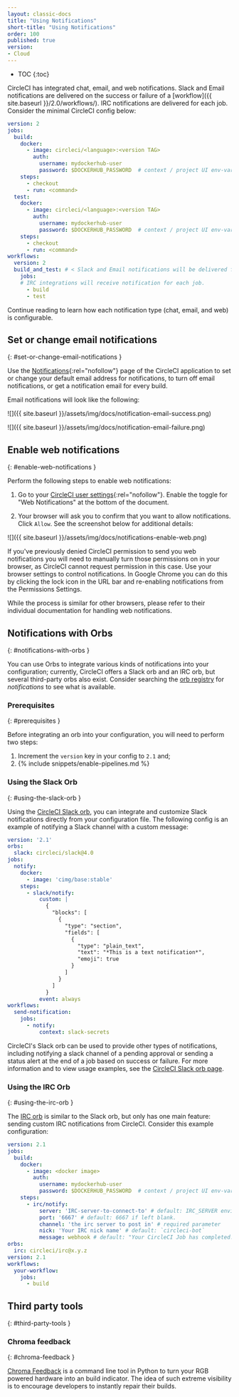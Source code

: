 ```yaml
---
layout: classic-docs
title: "Using Notifications"
short-title: "Using Notifications"
order: 100
published: true
version:
- Cloud
---
```


* TOC
{:toc}


CircleCI has integrated chat, email, and web notifications. Slack and Email notifications are delivered on the success or failure of a [workflow]({{ site.baseurl }}/2.0/workflows/). IRC notifications are delivered for each job. Consider the minimal CircleCI config below:


```yaml
version: 2
jobs:
  build:
    docker:
      - image: circleci/<language>:<version TAG>
        auth:
          username: mydockerhub-user
          password: $DOCKERHUB_PASSWORD  # context / project UI env-var reference
    steps:
      - checkout
      - run: <command>
  test:
    docker:
      - image: circleci/<language>:<version TAG>
        auth:
          username: mydockerhub-user
          password: $DOCKERHUB_PASSWORD  # context / project UI env-var reference
    steps:
      - checkout
      - run: <command>
workflows:
  version: 2
  build_and_test: # < Slack and Email notifications will be delivered for workflows
    jobs:
    # IRC integrations will receive notification for each job.
      - build
      - test
```

Continue reading to learn how each notification type (chat, email, and web) is configurable.

## Set or change email notifications
{: #set-or-change-email-notifications }

Use the [Notifications](https://app.circleci.com/settings/user/notifications){:rel="nofollow"} page of the CircleCI application to set or change your default email address for notifications, to turn off email notifications, or get a notification email for every build.

Email notifications will look like the following:

![]({{ site.baseurl }}/assets/img/docs/notification-email-success.png)

![]({{ site.baseurl }}/assets/img/docs/notification-email-failure.png)

## Enable web notifications
{: #enable-web-notifications }

Perform the following steps to enable web notifications:

1. Go to your [CircleCI user settings](https://app.circleci.com/settings/user/notifications){:rel="nofollow"}. Enable the toggle for "Web Notifications" at the bottom of the document.

2. Your browser will ask you to confirm that you want to allow notifications. Click `Allow`. See the screenshot below for additional details:

![]({{ site.baseurl }}/assets/img/docs/notifications-enable-web.png)

If you've previously denied CircleCI permission to send you web notifications
you will need to manually turn those permissions on in your browser, as CircleCI cannot
request permission in this case. Use your browser settings to control notifications. In Google Chrome you can do this by clicking the lock icon in the URL bar and re-enabling notifications from the Permissions Settings.

While the process is similar for other browsers, please refer to their individual
documentation for handling web notifications.

## Notifications with Orbs
{: #notifications-with-orbs }

You can use Orbs to integrate various kinds of notifications into your configuration; currently, CircleCI offers a Slack orb and an IRC orb, but several third-party orbs also exist. Consider searching the [orb registry](https://circleci.com/developer/orbs?query=notification&filterBy=all) for _notifications_ to see what is available.

### Prerequisites
{: #prerequisites }

Before integrating an orb into your configuration, you will need to perform two steps:

1. Increment the `version` key in your config to `2.1` and;
2. {% include snippets/enable-pipelines.md %}

### Using the Slack Orb
{: #using-the-slack-orb }

Using the [CircleCI Slack orb](https://circleci.com/developer/orbs/orb/circleci/slack), you can integrate and customize Slack notifications directly from your configuration file. The following config is an example of notifying a Slack channel with a custom message:

```yaml
version: '2.1'
orbs:
  slack: circleci/slack@4.0
jobs:
  notify:
    docker:
      - image: 'cimg/base:stable'
    steps:
      - slack/notify:
          custom: |
            {
              "blocks": [
                {
                  "type": "section",
                  "fields": [
                    {
                      "type": "plain_text",
                      "text": "*This is a text notification*",
                      "emoji": true
                    }
                  ]
                }
              ]
            }
          event: always
workflows:
  send-notification:
    jobs:
      - notify:
          context: slack-secrets
```

CircleCI's Slack orb can be used to provide other types of notifications, including notifying a slack channel of a pending approval or sending a status alert at the end of a job based on success or failure. For more information and to view usage examples, see the [CircleCI Slack orb page](https://circleci.com/developer/orbs/orb/circleci/slack).

### Using the IRC Orb
{: #using-the-irc-orb }

The [IRC orb](https://circleci.com/developer/orbs/orb/circleci/irc) is similar to the Slack orb, but only has one main feature: sending custom IRC notifications from CircleCI. Consider this example configuration:

```yaml
version: 2.1
jobs:
  build:
    docker:
      - image: <docker image>
        auth:
          username: mydockerhub-user
          password: $DOCKERHUB_PASSWORD  # context / project UI env-var reference
    steps:
      - irc/notify:
          server: 'IRC-server-to-connect-to' # default: IRC_SERVER environment varible.
          port: '6667' # default: 6667 if left blank.
          channel: 'the irc server to post in' # required parameter
          nick: 'Your IRC nick name' # default: `circleci-bot`
          message: webhook # default: "Your CircleCI Job has completed."
orbs:
  irc: circleci/irc@x.y.z
version: 2.1
workflows:
  your-workflow:
    jobs:
      - build
```

## Third party tools
{: #third-party-tools }

### Chroma feedback
{: #chroma-feedback }

[Chroma Feedback](https://github.com/redaxmedia/chroma-feedback) is a command line tool in Python to turn your RGB powered hardware into an build indicator. The idea of such extreme visibility is to encourage developers to instantly repair their builds.
